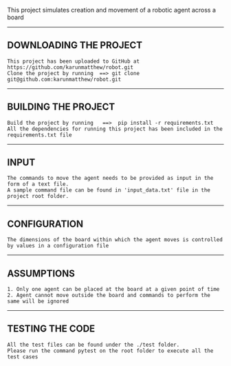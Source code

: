 This project simulates creation and movement of a robotic agent across a board

-----------------------
DOWNLOADING THE PROJECT
-----------------------
```
This project has been uploaded to GitHub at https://github.com/karunmatthew/robot.git
Clone the project by running  ==> git clone git@github.com:karunmatthew/robot.git
```

--------------------
BUILDING THE PROJECT
--------------------
```
Build the project by running   ==>  pip install -r requirements.txt
All the dependencies for running this project has been included in the requirements.txt file
```

-----
INPUT
-----
```
The commands to move the agent needs to be provided as input in the form of a text file.
A sample command file can be found in 'input_data.txt' file in the project root folder.
```

-------------
CONFIGURATION
-------------
```
The dimensions of the board within which the agent moves is controlled by values in a configuration file
```

-----------
ASSUMPTIONS
-----------
```
1. Only one agent can be placed at the board at a given point of time
2. Agent cannot move outside the board and commands to perform the same will be ignored
```

----------------
TESTING THE CODE
----------------
```
All the test files can be found under the ./test folder.
Please run the command pytest on the root folder to execute all the test cases
```